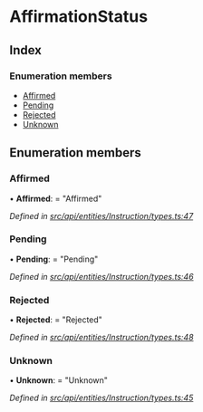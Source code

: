 # AffirmationStatus

## Index

### Enumeration members

* [Affirmed](affirmationstatus.md#affirmed)
* [Pending](affirmationstatus.md#pending)
* [Rejected](affirmationstatus.md#rejected)
* [Unknown](affirmationstatus.md#unknown)

## Enumeration members

### Affirmed

• **Affirmed**: = "Affirmed"

_Defined in_ [_src/api/entities/Instruction/types.ts:47_](https://github.com/PolymathNetwork/polymesh-sdk/blob/a0872cf4/src/api/entities/Instruction/types.ts#L47)

### Pending

• **Pending**: = "Pending"

_Defined in_ [_src/api/entities/Instruction/types.ts:46_](https://github.com/PolymathNetwork/polymesh-sdk/blob/a0872cf4/src/api/entities/Instruction/types.ts#L46)

### Rejected

• **Rejected**: = "Rejected"

_Defined in_ [_src/api/entities/Instruction/types.ts:48_](https://github.com/PolymathNetwork/polymesh-sdk/blob/a0872cf4/src/api/entities/Instruction/types.ts#L48)

### Unknown

• **Unknown**: = "Unknown"

_Defined in_ [_src/api/entities/Instruction/types.ts:45_](https://github.com/PolymathNetwork/polymesh-sdk/blob/a0872cf4/src/api/entities/Instruction/types.ts#L45)

